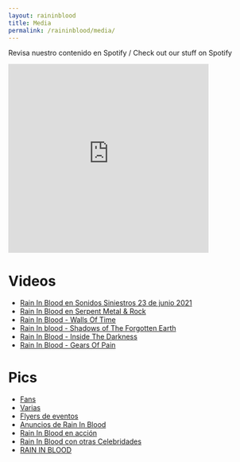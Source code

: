 ```yaml
---
layout: raininblood
title: Media
permalink: /raininblood/media/
---
```


Revisa nuestro contenido en Spotify / Check out our stuff on Spotify

<iframe src="https://open.spotify.com/embed/album/6K8isg92TXanFqAIQxveI9" width="80%" height="380" frameborder="0" allowtransparency="true" allow="encrypted-media"></iframe>

# Videos

- [Rain In Blood en Sonidos Siniestros 23 de junio 2021](https://fb.watch/a27XB07xjZ/)
- [Rain In Blood en Serpent Metal & Rock](/raininblood/serpent/)
- [Rain In Blood - Walls Of Time](/raininblood/walls/)
- [Rain In blood - Shadows of The Forgotten Earth](/raininblood/shadows)
- [Rain In Blood - Inside The Darkness](/raininblood/inside/)
- [Rain In Blood - Gears Of Pain](/raininblood/gears/)

# Pics

- [Fans](/galleries/fans/)
- [Varias](/galleries/varias/)
- [Flyers de eventos](/galleries/flyers/)
- [Anuncios de Rain In Blood](/falleries/anuncio)
- [Rain In Blood en acción](/galleries/tokines/)
- [Rain In Blood con otras Celebridades](/galleries/celeb)
- [RAIN IN BLOOD](/galleries/banda/)